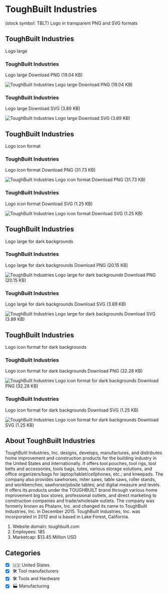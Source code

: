 # ToughBuilt Industries
 (stock symbol: TBLT) Logo in transparent PNG and SVG formats

## ToughBuilt Industries
 Logo large

### ToughBuilt Industries
 Logo large Download PNG (19.04 KB)

![ToughBuilt Industries
 Logo large Download PNG (19.04 KB)](/img/orig/TBLT_BIG-4329fcf1.png)

### ToughBuilt Industries
 Logo large Download SVG (3.89 KB)

![ToughBuilt Industries
 Logo large Download SVG (3.89 KB)](/img/orig/TBLT_BIG-7eb1d0f5.svg)

## ToughBuilt Industries
 Logo icon format

### ToughBuilt Industries
 Logo icon format Download PNG (31.73 KB)

![ToughBuilt Industries
 Logo icon format Download PNG (31.73 KB)](/img/orig/TBLT-6e38fcdf.png)

### ToughBuilt Industries
 Logo icon format Download SVG (1.25 KB)

![ToughBuilt Industries
 Logo icon format Download SVG (1.25 KB)](/img/orig/TBLT-e2edf14c.svg)

## ToughBuilt Industries
 Logo large for dark backgrounds

### ToughBuilt Industries
 Logo large for dark backgrounds Download PNG (20.15 KB)

![ToughBuilt Industries
 Logo large for dark backgrounds Download PNG (20.15 KB)](/img/orig/TBLT_BIG.D-db2deb60.png)

### ToughBuilt Industries
 Logo large for dark backgrounds Download SVG (3.89 KB)

![ToughBuilt Industries
 Logo large for dark backgrounds Download SVG (3.89 KB)](/img/orig/TBLT_BIG.D-3954f924.svg)

## ToughBuilt Industries
 Logo icon format for dark backgrounds

### ToughBuilt Industries
 Logo icon format for dark backgrounds Download PNG (32.28 KB)

![ToughBuilt Industries
 Logo icon format for dark backgrounds Download PNG (32.28 KB)](/img/orig/TBLT.D-5eeb1c09.png)

### ToughBuilt Industries
 Logo icon format for dark backgrounds Download SVG (1.25 KB)

![ToughBuilt Industries
 Logo icon format for dark backgrounds Download SVG (1.25 KB)](/img/orig/TBLT.D-1347946e.svg)

## About ToughBuilt Industries


ToughBuilt Industries, Inc. designs, develops, manufactures, and distributes home improvement and construction products for the building industry in the United States and internationally. It offers tool pouches, tool rigs, tool belts and accessories, tools bags, totes, various storage solutions, and office organizers/bags for laptop/tablet/cellphones, etc.; and kneepads. The company also provides sawhorses, miter saws, table saws, roller stands, and workbenches; sawhorse/jobsite tables; and digital measure and levels. It offers its products under the TOUGHBUILT brand through various home improvement big box stores, professional outlets, and direct marketing to construction companies and trade/wholesale outlets. The company was formerly known as Phalanx, Inc. and changed its name to ToughBuilt Industries, Inc. in December 2015. ToughBuilt Industries, Inc. was incorporated in 2012 and is based in Lake Forest, California.

1. Website domain: toughbuilt.com
2. Employees: 185
3. Marketcap: $13.45 Million USD


## Categories
- [x] 🇺🇸 United States
- [x] 🛠️ Tool manufacturers
- [x] 🛠️ Tools and Hardware
- [x] 🏭 Manufacturing

